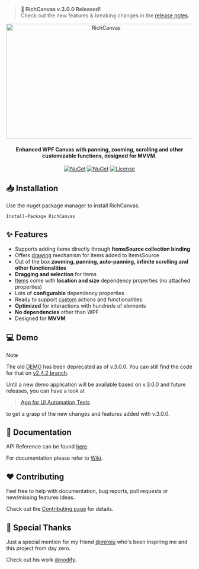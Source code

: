 > **🎉 RichCanvas v.3.0.0 Released!**  
> Check out the new features & breaking changes in the [release notes](https://github.com/mircea21S/RichCanvas/releases/tag/v3.0.0).

<div align="center">
  <img width="524" height="310" alt="RichCanvas" src="https://github.com/user-attachments/assets/584ae1fa-cefe-42ec-8129-86f93187a6ff" />
  <h4 align="center">Enhanced WPF Canvas with panning, zooming, scrolling and other customizable functions, designed for MVVM.</h4>
  
  [![NuGet](https://img.shields.io/nuget/v/RichCanvas?style=for-the-badge&logo=nuget&label=release)](https://www.nuget.org/packages/RichCanvas/)
  [![NuGet](https://img.shields.io/nuget/dt/RichCanvas?label=downloads&style=for-the-badge&logo=nuget)](https://www.nuget.org/packages/RichCanvas/)
  [![License](https://img.shields.io/github/license/mircea21S/RichCanvas?style=for-the-badge)](https://github.com/mircea21S/RichCanvas/blob/main/LICENSE)
</div>

## 📥 Installation
Use the nuget package manager to install RichCanvas.

```
Install-Package RichCanvas
```
## ✨ Features

- Supports adding items directly through **ItemsSource collection binding**
- Offers [drawing](https://github.com/mircea21S/RichCanvas/wiki/RichCanvas-Overview#drawing) mechanism for items added to ItemsSource
- Out of the box **zooming, panning, auto-panning, infinite scrolling and other functionalities**
- **Dragging and selection** for items
- [Items](https://github.com/mircea21S/RichCanvas/wiki/RichCanvasContainer-Overview) come with **location and size** dependency properties (no attached properties)
- Lots of **configurable** dependency properties
- Ready to support [custom](https://github.com/mircea21S/RichCanvas/wiki/RichCanvas-Overview#customize) actions and functionalities
- **Optimized** for interactions with hundreds of elements
- **No dependencies** other than WPF
- Designed for **MVVM**

## 💻 Demo

> [!NOTE]
> The old [DEMO](https://github.com/mircea21S/RichCanvas/blob/main/assets/DemoAnimation.gif) has been deprecated as of v.3.0.0.
> You can still find the code for that on [v2.4.2 branch](https://github.com/mircea21S/RichCanvas/tree/v2.4.2).

Until a new demo application will be available based on v.3.0.0 and future releases, you can have a look at 
> [App for UI Automation Tests](Automation%20Tests/RichCanvasUITests.App)

to get a grasp of the new changes and features added with v.3.0.0.

## 📝 Documentation

API Reference can be found [here](https://github.com/mircea21S/RichCanvas/wiki/API).

For documentation please refer to [Wiki](https://github.com/mircea21S/RichCanvas/wiki).

## ❤ Contributing

Feel free to help with documentation, bug reports, pull requests or new/missing features ideas.

Check out the [Contributing page](https://github.com/mircea21S/RichCanvas/tree/release-v3.0.0?tab=contributing-ov-file) for details.

## 🙏 Special Thanks

Just a special mention for my friend [@miroiu](https://github.com/miroiu) who's been inspiring me and this project from day zero.

Check out his work [@nodify](https://github.com/miroiu/nodify).
